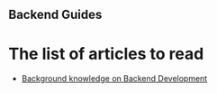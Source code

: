 ## Backend Guides

# The list of articles to read

- <a href="https://roadmap.sh/backend">Background knowledge on Backend Development</a>
